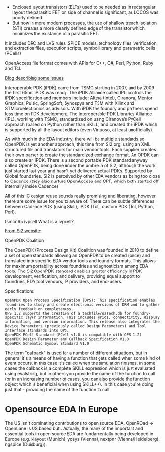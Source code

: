 
- Enclosed layout transistors (ELTs) used to be needed as in rectangular layout the parasitic FET on side of channel is significant, as LOCOS was poorly defined
- But now in more modern processes, the use of shallow trench isolation (STI) creates a more cleanly defined edge of the transistor which minimizes the existance of a parasitic FET.

It includes DRC and LVS rules, SPICE models, technology files, verification and extraction files, execution scripts, symbol library and parametric cells (PCells)

OpenAccess file format comes with APIs for C++, C#, Perl, Python, Ruby and Tcl.

[Blog describing some issues](https://semiwiki.com/x-subscriber/silvaco/5601-custom-ic-design-flow-with-openaccess/)

Interoperable PDK (iPDK) came from TSMC starting in 2007, and by 2009 the first 65nm iPDK was ready. The iPDK Alliance called IPL controls the iPDK specification and members include: Altera (Intel), Ciranova, Mentor Graphics, Pulsic, SpringSoft, Synospys and TSM with Xilinx and STMicroelectronics as advisors. With iPDK the foundry and partners spend less time on PDK development. The Interoperable PDK Libraries Alliance 
(IPL), working with TSMC, standardized on using Ciranova’s PyCell approach (based on Python rather than SKILL) and created the iPDK which is supported by all the layout editors (even Virtuoso, at least unofficially).

As with much in the EDA industry, there will be multiple standards so OpenPDK is yet another approach, this time from Si2.org, using an XML structured file and translators for main vendor tools. Each supplier creates their own parser to create the standardized exchange format. An OPDK can also create an iPDK. There is a second portable PDK standard anyway called OpenPDK, being done under the umbrella of Si2, although the work just started last year and hasn’t yet delivered actual PDKs. Supported by Global foundaries. Si2 is perceived by other EDA vendors as being too close to Cadence (they also nurture OpenAccess and CPF, which both started off internally inside Cadence)


All of this IC design reuse sounds really promising and liberating, however there are some issue for you to aware of. There can be subtle differences between Cadence PDK (using Skill), iPDK (Tcl), custom PDK (Tcl, Python, Perl). 

tsmcn65 ivpcell
What is a ivpcell?



[From Si2 website](https://si2.org/os-downloads/):

OpenPDK Coalition

The OpenPDK (Process Design Kit) Coalition was founded in 2010 to define a set of open standards allowing an OpenPDK to be created (once) and translated into specific EDA vendor tools and foundry formats. This allows for maximum portability across foundries and agnosticism among EDA tools. The Si2 OpenPDK standard enables greater efficiency in PDK development, verification, and delivery, providing equal support to foundries, EDA tool vendors, IP providers, and end-users.

Specifications

    OpenPDK Open Process Specification (OPS): This specification enables foundries to study and create electronic versions of DRM and to gather early feedback on completeness.
    OPS 1.2 supports the creation of a techfile/oaTech.db for foundry-specific layer information. This includes grids, connectivity, display information, and version information. This release also integrates the Device Parameters (previously called Design Parameters) and Tool Interface standards into OPS.
    OpenPDK PCell Standard (PCell v1.0 is compatible with OPS 1.2)
    OpenPDK Design Parameter and Callback Specification V1.0
    OpenPDK Schematic Symbol Standard V1.0


The term "callback" is used for a number of different situations, but in general it's a means of having a function that gets called when some kind of event occurs. In this case it's called when the simulation finishes. In some cases the callback is a complete SKILL expression which is just evaluated using evalstring, but in others you provide the name of the function to call (or in an increasing number of cases, you can also provide the function object which is beneficial when using SKILL++). In this case you're doing just that - providing the name of the function to call.

# Opensource EDA in Europe
The US isn't dominating contributions to open source EDA. OpenROad -> OpenLane is US based but..
Actually, the many of the important and essential tools in open source EDA are fundamentally being developed in Europe (e.g. klayout (Munich), yosys (Vienna), nextpnr (Vienna/Heidelberg), ngspice (Duisburg)).
